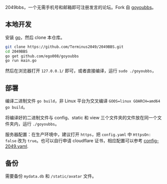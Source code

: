 2049bbs，一个无需手机号和邮箱即可注册发言的论坛。Fork 自 [goyoubbs](https://github.com/ego008/goyoubbs)。

## 本地开发

安装 [go](https://golang.org/dl/)，然后 clone 本仓库。

```bash
git clone https://github.com/Terminus2049/2049BBS.git
cd 2049BBS
go get github.com/ego008/goyoubbs
go run main.go
```

然后在浏览器打开 `127.0.0.1/` 即可，或者直接编译，运行 `sudo ./goyoubbs`，

## 部署

编译二进制文件 `go build`，非 Linux 平台为交叉编译 `GOOS=linux GOARCH=amd64 go build`。

将编译好的二进制文件与 config、static 和 view 三个文件夹的文件放在同一个文件夹内，运行 `./goyoubbs`。

服务器配置：在生产环境中，建议打开 `https`，把 `config.yaml` 中 `HttpsOn: false` 改为 `true`。也可以自行申请 cloudflare 证书，相应配置可以参考 [config-2049.yaml](https://github.com/Terminus2049/2049BBS/blob/master/config/config-2049.yaml).

## 备份

需要备份 `mydata.db` 和 `/static/avatar` 文件。
